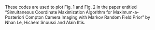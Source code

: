 These codes are used to plot Fig. 1 and Fig. 2 in the paper entitled “Simultaneous Coordinate Maximization Algorithm for Maximum-a-Posteriori Compton Camera Imaging with Markov Random Field Prior” by Nhan Le, Hichem Snoussi and Alain Iltis.
